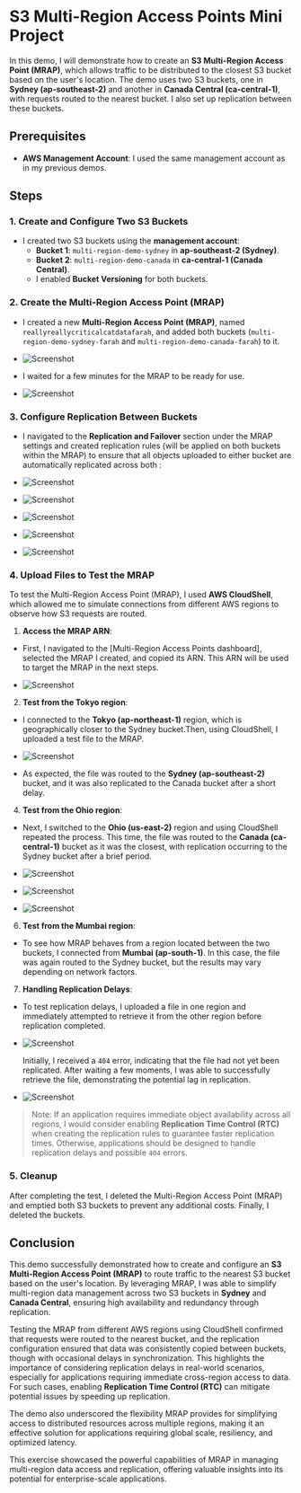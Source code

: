 # S3 Multi-Region Access Points Mini Project

In this demo, I will demonstrate how to create an **S3 Multi-Region Access Point (MRAP)**, which allows traffic to be distributed to the closest S3 bucket based on the user's location. The demo uses two S3 buckets, one in **Sydney (ap-southeast-2)** and another in **Canada Central (ca-central-1)**, with requests routed to the nearest bucket. I also set up replication between these buckets.

## Prerequisites

- **AWS Management Account**: I used the same management account as in my previous demos.

## Steps

### 1. Create and Configure Two S3 Buckets

- I created two S3 buckets using the **management account**:
  - **Bucket 1**: `multi-region-demo-sydney` in **ap-southeast-2 (Sydney)**.
  - **Bucket 2**: `multi-region-demo-canada` in **ca-central-1 (Canada Central)**.
  - I enabled **Bucket Versioning** for both buckets.

### 2. Create the Multi-Region Access Point (MRAP)

- I created a new **Multi-Region Access Point (MRAP)**, named `reallyreallycriticalcatdatafarah`, and added both buckets (`multi-region-demo-sydney-farah` and `multi-region-demo-canada-farah`) to it.

- ![Screenshot](https://imgur.com/csAnhsR.png)

- I waited for a few minutes for the MRAP to be ready for use.

- ![Screenshot](https://imgur.com/8q2WPKL.png)

### 3. Configure Replication Between Buckets

- I navigated to the **Replication and Failover** section under the MRAP settings and created replication rules (will be applied on both buckets within the MRAP) to ensure that all objects uploaded to either bucket are automatically replicated across both :

- ![Screenshot](https://imgur.com/O1eaEzS.png)
  
- ![Screenshot](https://imgur.com/yMv643W.png)
  
- ![Screenshot](https://imgur.com/7KSOe0m.png)
  
- ![Screenshot](https://imgur.com/2ypTebM.png)

- ![Screenshot](https://imgur.com/39VUGci.png)
  

### 4. Upload Files to Test the MRAP

To test the Multi-Region Access Point (MRAP), I used **AWS CloudShell**, which allowed me to simulate connections from different AWS regions to observe how S3 requests are routed.

1. **Access the MRAP ARN**:
- First, I navigated to the [Multi-Region Access Points dashboard], selected the MRAP I created, and copied its ARN. This ARN will be used to target the MRAP in the next steps.

- ![Screenshot](https://imgur.com/WkRVd88.png)

2. **Test from the Tokyo region**:  
- I connected to the **Tokyo (ap-northeast-1)** region, which is geographically closer to the Sydney bucket.Then, using CloudShell,  I uploaded a test file to the MRAP.
   
- ![Screenshot](https://imgur.com/BuYYFw9.png)

- As expected, the file was routed to the **Sydney (ap-southeast-2)** bucket, and it was also replicated to the Canada bucket after a short delay.

4. **Test from the Ohio region**:  
- Next, I switched to the **Ohio (us-east-2)** region and using CloudShell repeated the process. This time, the file was routed to the **Canada (ca-central-1)** bucket as it was the closest, with replication occurring to the Sydney bucket after a brief period.

- ![Screenshot](https://imgur.com/benA7Js.png)

- ![Screenshot](https://imgur.com/FPntJEJ.png)

- ![Screenshot](https://imgur.com/4gPFnxa.png)

6. **Test from the Mumbai region**:  
- To see how MRAP behaves from a region located between the two buckets, I connected from **Mumbai (ap-south-1)**. In this case, the file was again routed to the Sydney bucket, but the results may vary depending on network factors.

7. **Handling Replication Delays**:  
- To test replication delays, I uploaded a file in one region and immediately attempted to retrieve it from the other region before replication completed.

- ![Screenshot](https://imgur.com/9gY9O8O.png)

   Initially, I received a `404` error, indicating that the file had not yet been replicated.
   After waiting a few moments, I was able to successfully retrieve the file, demonstrating the potential lag in replication.

- ![Screenshot](https://imgur.com/2EITCaz.png)

> Note: If an application requires immediate object availability across all regions, I would consider enabling **Replication Time Control (RTC)** when creating the replication rules to guarantee faster replication times. Otherwise, applications should be designed to handle replication delays and possible `404` errors.

### 5. Cleanup

After completing the test, I deleted the Multi-Region Access Point (MRAP) and emptied both S3 buckets to prevent any additional costs. Finally, I deleted the buckets.

## Conclusion

This demo successfully demonstrated how to create and configure an **S3 Multi-Region Access Point (MRAP)** to route traffic to the nearest S3 bucket based on the user's location. By leveraging MRAP, I was able to simplify multi-region data management across two S3 buckets in **Sydney** and **Canada Central**, ensuring high availability and redundancy through replication. 

Testing the MRAP from different AWS regions using CloudShell confirmed that requests were routed to the nearest bucket, and the replication configuration ensured that data was consistently copied between buckets, though with occasional delays in synchronization. This highlights the importance of considering replication delays in real-world scenarios, especially for applications requiring immediate cross-region access to data. For such cases, enabling **Replication Time Control (RTC)** can mitigate potential issues by speeding up replication.

The demo also underscored the flexibility MRAP provides for simplifying access to distributed resources across multiple regions, making it an effective solution for applications requiring global scale, resiliency, and optimized latency.

This exercise showcased the powerful capabilities of MRAP in managing multi-region data access and replication, offering valuable insights into its potential for enterprise-scale applications.

